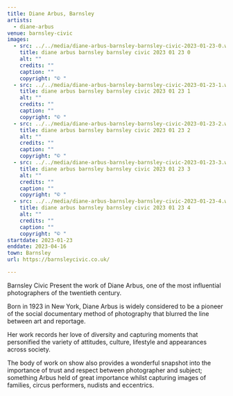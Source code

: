 ```yaml
---
title: Diane Arbus, Barnsley
artists:
  - diane-arbus
venue: barnsley-civic
images:
  - src: ../../media/diane-arbus-barnsley-barnsley-civic-2023-01-23-0.webp
    title: diane arbus barnsley barnsley civic 2023 01 23 0
    alt: ""
    credits: ""
    caption: ""
    copyright: "© "
  - src: ../../media/diane-arbus-barnsley-barnsley-civic-2023-01-23-1.webp
    title: diane arbus barnsley barnsley civic 2023 01 23 1
    alt: ""
    credits: ""
    caption: ""
    copyright: "© "
  - src: ../../media/diane-arbus-barnsley-barnsley-civic-2023-01-23-2.webp
    title: diane arbus barnsley barnsley civic 2023 01 23 2
    alt: ""
    credits: ""
    caption: ""
    copyright: "© "
  - src: ../../media/diane-arbus-barnsley-barnsley-civic-2023-01-23-3.webp
    title: diane arbus barnsley barnsley civic 2023 01 23 3
    alt: ""
    credits: ""
    caption: ""
    copyright: "© "
  - src: ../../media/diane-arbus-barnsley-barnsley-civic-2023-01-23-4.webp
    title: diane arbus barnsley barnsley civic 2023 01 23 4
    alt: ""
    credits: ""
    caption: ""
    copyright: "© "
startdate: 2023-01-23
enddate: 2023-04-16
town: Barnsley
url: https://barnsleycivic.co.uk/

---
```


Barnsley Civic Present the work of Diane Arbus, one of the most influential photographers of the twentieth century.

Born in 1923 in New York, Diane Arbus is widely considered to be a pioneer of the social documentary method of photography that blurred the line between art and reportage.

Her work records her love of diversity and capturing moments that personified the variety of attitudes, culture, lifestyle and appearances across society.

The body of work on show also provides a wonderful snapshot into the importance of trust and respect between photographer and subject; something Arbus held of great importance whilst capturing images of families, circus performers, nudists and eccentrics.